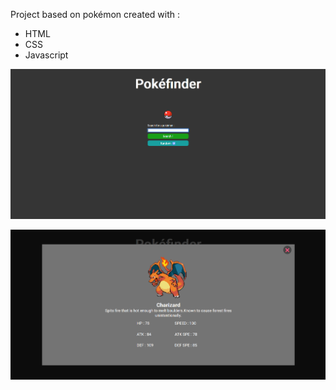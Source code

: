 Project based on pokémon created with :
- HTML
- CSS
- Javascript

![Alt text](image.png)

![Alt text](image-1.png)